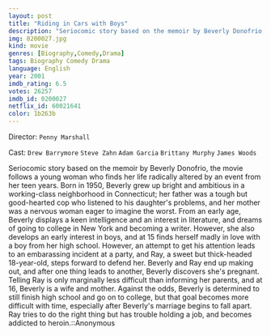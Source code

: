 ```yaml
---
layout: post
title: "Riding in Cars with Boys"
description: "Seriocomic story based on the memoir by Beverly Donofrio, the movie follows a young woman who finds her life radically altered by an event from her teen years. Born in 1950, Beverly grew up bright and ambitious in a working-class neighborhood in Connecticut; her father was a tough but good-hearted cop who listened to his daughter's problems, and her mother was a nervous woman eager to imagine the worst. From an early age, Beverly displays a keen intelligence and an interest in literature, and dreams of goin.."
img: 0200027.jpg
kind: movie
genres: [Biography,Comedy,Drama]
tags: Biography Comedy Drama 
language: English
year: 2001
imdb_rating: 6.5
votes: 26257
imdb_id: 0200027
netflix_id: 60021641
color: 1b263b
---
```

Director: `Penny Marshall`  

Cast: `Drew Barrymore` `Steve Zahn` `Adam Garcia` `Brittany Murphy` `James Woods` 

Seriocomic story based on the memoir by Beverly Donofrio, the movie follows a young woman who finds her life radically altered by an event from her teen years. Born in 1950, Beverly grew up bright and ambitious in a working-class neighborhood in Connecticut; her father was a tough but good-hearted cop who listened to his daughter's problems, and her mother was a nervous woman eager to imagine the worst. From an early age, Beverly displays a keen intelligence and an interest in literature, and dreams of going to college in New York and becoming a writer. However, she also develops an early interest in boys, and at 15 finds herself madly in love with a boy from her high school. However, an attempt to get his attention leads to an embarassing incident at a party, and Ray, a sweet but thick-headed 18-year-old, steps forward to defend her. Beverly and Ray end up making out, and after one thing leads to another, Beverly discovers she's pregnant. Telling Ray is only marginally less difficult than informing her parents, and at 16, Beverly is a wife and mother. Against the odds, Beverly is determined to still finish high school and go on to college, but that goal becomes more difficult with time, especially after Beverly's marriage begins to fall apart. Ray tries to do the right thing but has trouble holding a job, and becomes addicted to heroin.::Anonymous